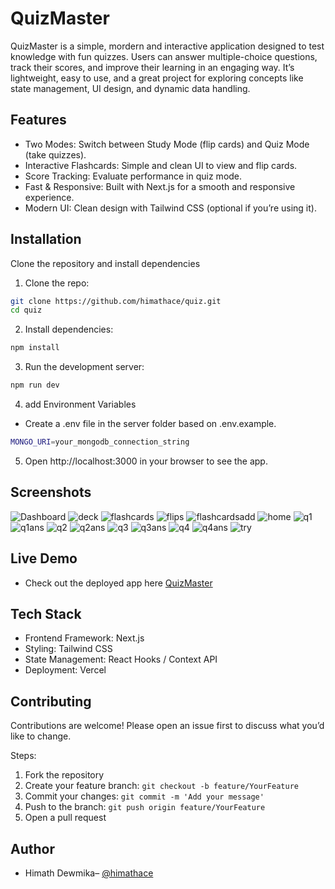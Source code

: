 # QuizMaster

QuizMaster is a simple, mordern and interactive application designed to test knowledge with fun quizzes. Users can answer multiple-choice questions, track their scores, and improve their learning in an engaging way. It’s lightweight, easy to use, and a great project for exploring concepts like state management, UI design, and dynamic data handling.

## Features

- Two Modes: Switch between Study Mode (flip cards) and Quiz Mode (take quizzes).
- Interactive Flashcards: Simple and clean UI to view and flip cards.
- Score Tracking: Evaluate performance in quiz mode.
- Fast & Responsive: Built with Next.js for a smooth and responsive experience.
- Modern UI: Clean design with Tailwind CSS (optional if you’re using it).

## Installation

Clone the repository and install dependencies


1. Clone the repo:

```bash
git clone https://github.com/himathace/quiz.git
cd quiz
```

2. Install dependencies:

```bash
npm install
```

3. Run the development server:

```bash
npm run dev
```


4. add Environment Variables


- Create a .env file in the server folder based on .env.example.

```bash
MONGO_URI=your_mongodb_connection_string
```

5. Open http://localhost:3000
 in your browser to see the app.



## Screenshots

![Dashboard](./assets/quizdash.png)
![deck](./assets/quizdeck.png)
![flashcards](./assets/flash.png)
![flips](./assets/flip.png)
![flashcardsadd](./assets/flashadd.png)
![home](./assets/quizhome.png)
![q1](./assets/q1.png)
![q1ans](./assets/q1ans.png)
![q2](./assets/q2.png)
![q2ans](./assets/q2ans.png)
![q3](./assets/q3.png)
![q3ans](./assets/q3ans.png)
![q4](./assets/q4.png)
![q4ans](./assets/q3ans.png)
![try](./assets/try.png)

## Live Demo

- Check out the deployed app here  [QuizMaster](https://quiz-two-blush.vercel.app/)


## Tech Stack

- Frontend Framework: Next.js
- Styling: Tailwind CSS
- State Management: React Hooks / Context API
- Deployment: Vercel


## Contributing

Contributions are welcome! Please open an issue first to discuss what you’d like to change.

Steps:
1. Fork the repository
2. Create your feature branch: `git checkout -b feature/YourFeature`
3. Commit your changes: `git commit -m 'Add your message'`
4. Push to the branch: `git push origin feature/YourFeature`
5. Open a pull request

## Author

- Himath Dewmika– [@himathace](https://github.com/himathace)


